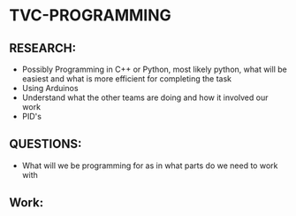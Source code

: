 # TVC-PROGRAMMING 




## RESEARCH: 

- Possibly Programming in C++ or Python, most likely python, what will be easiest and what is more efficient for completing the task
- Using Arduinos 
- Understand what the other teams are doing and how it involved our work
- PID's 



## QUESTIONS:
- What will we be programming for as in what parts do we need to work with



## Work:
